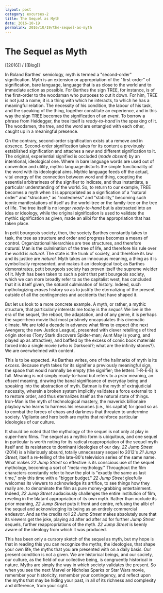 ```yaml
---
layout: post
category: excurses-2
title: The Sequel as Myth
date: 2016-10-19
permalink: 2016/10/19/the-sequel-as-myth
---
```


# The Sequel as Myth

[[2016]] / [[Blog]]

In Roland Barthes\' semiology, myth is termed a \"second-order\" signification. Myth is an extension or appropriation of the \"first-order\" of signification, bare language, language that is as close to the world and to immediate action as possible. For Barthes the sign TREE, for instance, is of the first-order to the woodsman who purposes to cut it down. For him, TREE is not just a name; it is a thing with which he interacts, to which he has a meaningful relation. The necessity of his condition, the labour of his task, and the speaking of the thing, together constitute an experience, and in this way the sign TREE becomes the signification of an *event*. To borrow a phrase from Heidegger, the tree itself is *ready-to-hand* in the speaking of it. The woodsmen, the tree, and the word are entangled with each other, caught up in a meaningful presence.

On the contrary, second-order signification exists at a remove and in absence. Second-order signification takes for its content a previously established signification and attaches a new and different signification to it. The original, experiential signified is occluded (*made absent*) by an intentional, ideological one. Where in bare language words are used out of convention and utility, mythic language distorts the simple functionality of the word with its ideological aims. Mythic language feeds off the actual, vital energy of the connection between word and thing, coopting the essential arbitrariness of the signifier to indicate, and thus instantiate, a particular understanding of the world. So, to return to our example, TREE becomes a myth when it is appropriated as a signification of a "natural order" and "structure," as "rootedness" and "stability," becoming such iconic manifestations of itself as the world-tree or the family-tree or the tree of life. The tree itself is no longer *ready-to-hand* but is abstracted into an idea or ideology, while the original signification is used to validate the mythic signification as given, made an alibi for the appropriation that has taken place.

In petit bourgeois society, then, the society Barthes constantly takes to task, the tree as structure and order and progress becomes a means of control. Organizational hierarchies are tree structures, and therefore *natural*. Man is the culmination of the tree of life, and therefore his rule over the world is *natural.* The state is the trunk of society, and therefore its law and its justice are *natural.* Myth takes an innocuous meaning, a thing as it is symbolically represented, and makes it an ideological tool; as Barthes demonstrates, petit bourgeois society has proven itself the supreme wielder of it. Myth has been taken to such a point that petit bourgeois society, which we can more broadly refer to as the capitalist west, has concluded that it is itself given, the *natural* culmination of history. Indeed, such mythologizing *erases* history so as to justify the eternalizing of the present outside of all the contingencies and accidents that have shaped it.

But let us look to a more concrete example. A myth, or rather, a mythic structure, that particularly interests me today is the *sequel.* We live in the era of the sequel, the reboot, the adaptation, and of any genre, it is perhaps the super-hero movie that most pristinely encapsulates this cinematic climate. We are told a decade in advance what films to expect (the next Avengers; the new Justice League), presented with clever retellings of tired origin stories (Tony Stark discovers Spider-man; Aunt May is young, and played up as attractive), and baffled by the excess of comic book materials forced into a single movie (who is Darkseid?; what are the infinity stones?). We are overwhelmed with content.

This is to be expected. As Barthes writes, one of the hallmarks of myth is its *excess.* Because myth takes for its signifier a previously meaningful sign, the space that would normally be empty (the signifier; the letters T-R-E-E) is full. Meaning is not simply ready-to-hand but refers to a *prior* meaning, an *absent* meaning, drawing the banal significance of everyday being and speaking into the abstraction of myth. Batman is the myth of extrajudicial necessity, wherein a broken system implicitly validates a force external to it to restore order, and thus eternalizes itself as the natural state of things. Iron-Man is the myth of technological mastery, the maverick billionaire playboy who learns to harness his resources (i.e., his capital) for good so as to combat the forces of chaos and darkness that threaten to undermine society. Vigilante and hero both are myths that reinforce particular ideologies of our culture.

It should be noted that the mythology of the sequel is not only at play in super-hero films. The sequel as a mythic form is ubiquitous, and one sequel in particular is worth noting for its radical reappropriation of the sequel myth itself and its resistance to dominant ideologies of our day. *22 Jump Street* (2014) is a hilariously absurd, totally unnecessary sequel to 2012's *21 Jump Street,* itself a re-telling of the late-80's television series of the same name. What makes *22 Jump Street* so effective is its conscious use of the sequel mythology, becoming a sort of "meta-mythology." Throughout the film characters constantly refer to how the plot is "exactly the same as last time," only this time with a "bigger budget." *22 Jump Street* gleefully welcomes its viewers to acknowledge its artifice, to see things how they really are, to denominate the film as pure money-grabbing entertainment. Indeed, *22 Jump Street* audaciously challenges the entire institution of film, reveling in the blatant appropriation of its own myth. Rather than occlude its prior meaning, *22 Jump Street* puts it front and centre, refusing the alibi of the sequel and acknowledging its being as an entirely commercial endeavor. And as the credits roll *22 Jump Street* makes absolutely sure that its viewers get the joke, playing ad after ad after ad for further *Jump Street* sequels, further reappropriations of the myth. *22 Jump Street* is keenly aware of the ideology from which it was produced.

This has been only a cursory sketch of the sequel as myth, but my hope is that in reading this you can recognize the myths, the ideologies, that shape your own life, the myths that you are presented with on a daily basis. Our present condition is not a given. We are historical beings, and our society, our culture, as the field of our collective being, is congruently historical in nature. Myths are simply the way in which society validates the present. So when you see the next Marvel or Nicholas Sparks or Star Wars movie, remember your historicity, remember your contingency, and reflect upon the myths that may be hiding your past, in all of its richness and complexity and difference, from your sight.
